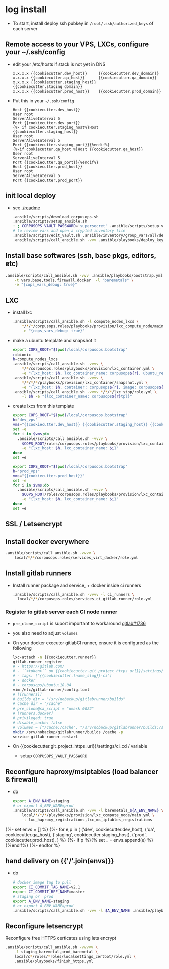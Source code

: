 # log install
- To start, install deploy ssh pubkey in ``/root/.ssh/authorized_keys``
  of each server

## Remote access to your VPS, LXCs, configure your ~/.ssh/config
- edit your /etc/hosts if stack is not yet in DNS

    ```
    x.x.x.x {{cookiecutter.dev_host}}     {{cookiecutter.dev_domain}}
    x.x.x.x {{cookiecutter.qa_host}}      {{cookiecutter.qa_domain}}
    x.x.x.x {{cookiecutter.staging_host}} {{cookiecutter.staging_domain}}
    x.x.x.x {{cookiecutter.prod_host}}    {{cookiecutter.prod_domain}}
    ```
- Put this in your ``~/.ssh/config``

    ```sshconfig
    Host {{cookiecutter.dev_host}}
    User root
    ServerAliveInterval 5
    Port {{cookiecutter.dev_port}}
    {%- if cookiecutter.staging_host%}Host {{cookiecutter.staging_host}}
    User root
    ServerAliveInterval 5
    Port {{cookiecutter.staging_port}}{%endif%}
    {%-if cookiecutter.qa_host %}Host {{cookiecutter.qa_host}}
    User root
    ServerAliveInterval 5
    Port {{cookiecutter.qa_port}}{%endif%}
    Host {{cookiecutter.prod_host}}
    User root
    ServerAliveInterval 5
    Port {{cookiecutter.prod_port}}
    ```

## init local deploy
- see [./readme](./README.md#setupvault)

    ```sh
    .ansible/scripts/download_corpusops.sh
    .ansible/scripts/setup_ansible.sh
    : ; CORPUSOPS_VAULT_PASSWORD='supersecret' .ansible/scripts/setup_vaults.sh
    # to review vars and open a crypted inventory file
    .ansible/scripts/edit_vault.sh .ansible/inventory/group_vars/all/default.yml
    .ansible/scripts/call_ansible.sh -vvv .ansible/playbooks/deploy_key_setup.yml
    ```

## Install base softwares (ssh, base pkgs, editors, etc)
```sh
.ansible/scripts/call_ansible.sh -vvv .ansible/playbooks/bootstrap.yml \
    -t vars,base,tools,firewall,docker  -l "baremetals" \
    -e "{cops_vars_debug: true}"
```

## LXC
- install lxc

    ```sh
    .ansible/scripts/call_ansible.sh -l compute_nodes_lxcs \
        */*/*/corpusops.roles/playbooks/provision/lxc_compute_node/main.yml \
        -e "{cops_vars_debug: true}"
    ```
- make a ubuntu template and snapshot it

    ```sh
    export COPS_ROOT="$(pwd)/local/corpusops.bootstrap"
    r=bionic
    h=compute_nodes_lxcs
    .ansible/scripts/call_ansible.sh -vvvv \
        */*/corpusops.roles/playbooks/provision/lxc_container.yml \
        -e "{lxc_host: $h, lxc_container_name: corpusops${r}, ubuntu_release: ${r}}"
    .ansible/scripts/call_ansible.sh -vvvv \
        */*/*/*/playbooks/provision/lxc_container/snapshot.yml \
        -e "{lxc_host: $h, container: corpusops${r}, image: corpusops${r}tpl}"
    .ansible/scripts/call_ansible.sh -vvvv */*/*/lxc_stop/role.yml \
        -l $h -e "{lxc_container_name: corpusops${r}tpl}"
    ```

- create lxcs from this template

    ```sh
    export COPS_ROOT="$(pwd)/local/corpusops.bootstrap"
    h="dev_vps"
    vms="{{cookiecutter.dev_host}} {{cookiecutter.staging_host}} {{cookiecutter.qa_host}} {{cookiecutter.prod_host}}"
    set -e
    for i in $vms;do
      .ansible/scripts/call_ansible.sh -vvvv \
        $COPS_ROOT/roles/corpusops.roles/playbooks/provision/lxc_container.yml \
        -e "{lxc_host: $h, lxc_container_name: $i}"
    done
    set +e
    ```

    ```sh
    export COPS_ROOT="$(pwd)/local/corpusops.bootstrap"
    h="prod_vps"
    vms="{{cookiecutter.prod_host}}"
    set -e
    for i in $vms;do
      .ansible/scripts/call_ansible.sh -vvvv \
        $COPS_ROOT/roles/corpusops.roles/playbooks/provision/lxc_container.yml \
        -e "{lxc_host: $h, lxc_container_name: $i}"
    done
    set +e
    ```

## SSL / Letsencrypt

## Install docker everywhere
```sh
.ansible/scripts/call_ansible.sh -vvvv \
    local/*/*/corpusops.roles/services_virt_docker/role.yml
```

## Install gitlab runners
- Install runner package and service, + docker inside ci runners

    ```sh
    .ansible/scripts/call_ansible.sh -vvvv -l ci_runners \
      local/*/*/corpusops.roles/services_ci_gitlab_runner/role.yml
    ```
### Register to gitlab server each CI node runner
- ``pre_clone_script`` is suport important to workaround [gitlab#1736](https://gitlab.com/gitlab-org/gitlab-runner/issues/1736)
- you also need to adjust ``volumes``
- On your docker executor gitlabCI runner, ensure it is configured as the following

    ```sh
    lxc-attach -n {{cookiecutter.runner}}
    gitlab-runner register
    # - https://gitlab.com/
    # - ``<token>`` on {{cookiecutter.git_project_https_url}}/settings/ci_cd
    # - tags: ["{{cookiecutter.fname_slug}}-ci"]
    # - docker
    # - corpusops/ubuntu:18.04
    vim /etc/gitlab-runner/config.toml
    # [[runners]]
    # builds_dir = "/srv/nobackup/gitlabrunner/builds"
    # cache_dir = "/cache"
    # pre_clone@sa_script = "umask 0022"
    # [runners.docker]
    # privileged: true
    # disable_cache: false
    # volumes = ["/cache:/cache", "/srv/nobackup/gitlabrunner/builds:/srv/nobackup/gitlabrunner/builds", "/run/docker.sock:/host-docker-socket/docker.sock"]
    mkdir /srv/nobackup/gitlabrunner/builds /cache -p
    service gitlab-runner restart
    ```

- On {{cookiecutter.git_project_https_url}}/settings/ci_cd / variable
    - setup ``CORPUSOPS_VAULT_PASSWORD``

## Reconfigure haproxy/msiptables (load balancer & firewall)
- do

    ```sh
    export A_ENV_NAME=staging
    # or export A_ENV_NAME=prod
    .ansible/scripts/call_ansible.sh -vvv -l baremetals_${A_ENV_NAME} \
        local/*/*/*/playbooks/provision/lxc_compute_node/main.yml \
        -t lxc_haproxy_registrations,lxc_ms_iptables_registrations
    ```


{%- set envs = [] %}
{%- for e,p in (
    ('dev',      cookiecutter.dev_host),
    ('qa',     cookiecutter.qa_host),
    ('staging',  cookiecutter.staging_host),
    ('prod',       cookiecutter.prod_host),
) %}
{%- if p %}{% set _ = envs.append(e) %}{%endif%}
{%- endfor %}
## hand delivery on {{'/'.join(envs)}}
- do

    ```sh
    # docker image tag to pull
    export CI_COMMIT_TAG_NAME=v2.1
    export CI_COMMIT_REF_NAME=master
    # staging or  prod
    export A_ENV_NAME=staging
    # or export A_ENV_NAME=prod
    .ansible/scripts/call_ansible.sh -vvv -l $A_ENV_NAME .ansible/playbooks/app.yml
    ```

## Reconfigure letsencrypt
Reconfigure free HTTPS certicates using lets encrypt
```sh
.ansible/scripts/call_ansible.sh -vvvvv \
    -l staging_baremetal,prod_baremetal \
    local/c*/roles/*roles/localsettings_certbot/role.yml \
    .ansible/playbooks/finish_https.yml
```
